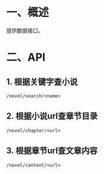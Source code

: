 # 一、概述

提供数据接口。

# 二、API

## 1. 根据关键字查小说

`/novel/search/<name>`

## 2. 根据小说url查章节目录

`/novel/chapter/<url>`

## 3. 根据章节url查文章内容

`/novel/content/<url>`
